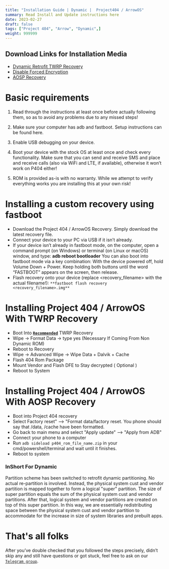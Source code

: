 ```yaml
---
title: "Installation Guide | Dynamic |  Project404 / ArrowOS"
summary: Read Install and Update instructions here
date: 2023-02-27
draft: false
tags: ["Project 404", "Arrow", "Dynamic",]
weight: 999999
---
```


## Download Links for Installation Media

- [Dynamic Retrofit TWRP Recovery](https://www.pling.com/p/1929563/)
- [Disable Forced Encryption](https://t.me/resist15_support/32450)
- [AOSP Recovery](https://t.me/resist15_support/32452)

# Basic requirements

1. Read through the instructions at least once before actually following them, so as to avoid any problems due to any missed steps!

 2. Make sure your computer has adb and fastboot. Setup instructions can be found here.

 3. Enable USB debugging on your device.

4. Boot your device with the stock OS at least once and check every functionality. Make sure that you can send and receive SMS and place and receive calls          (also   via WiFi and LTE, if available), otherwise it won’t work on P404 either!

 5. ROM is provided as-is with no warranty. While we attempt to verify everything works you are installing this at your own risk!

# Installing a custom recovery using fastboot

- Download the Project 404 / ArrowOS  Recovery. Simply download the latest recovery file.
- Connect your device to your PC via USB if it isn’t already.
- If your device isn’t already in fastboot mode, on the computer, open a command prompt (on Windows) or terminal (on Linux or macOS) window, and type: **adb reboot bootloader** You can also boot into fastboot mode via a key combination: With the device powered off, hold Volume Down + Power. Keep holding both buttons until the word “FASTBOOT” appears on the screen, then release.
- Flash recovery onto your device (replace <recovery_filename> with the actual filename!):
    ``` **fastboot flash recovery <recovery_filename>.img** ```

# Installing Project 404 / ArrowOS With TWRP Recovery

- Boot Into [**`Recommended`**](https://www.pling.com/p/1929563/) TWRP Recovery
- Wipe -> Format Data -> type yes (Necessary If Coming From Non Dynamic ROM)
- Reboot to Recovery
- Wipe -> Advanced Wipe -> Wipe Data + Dalvik + Cache
- Flash 404 Rom Package
- Mount Vendor and Flash DFE to Stay decrypted ( Optional )
- Reboot to System

# Installing Project 404 / ArrowOS With AOSP Recovery

- Boot into Project 404 recovery
- Select Factory reset" --> "Format data/factory reset. You phone should say that /data, /cache  have been formatted.
- Go back to main menu and select "Apply update" --> "Apply from ADB"
- Connect your phone to a computer
- Run ``` adb sideload p404_rom_file_name.zip ``` in your cmd/powershell/terminal and wait until it finishes.
- Reboot to system

### InShort For Dynamic

Partition scheme has been switched to retrofit dynamic partitioning. No actual re-partition is involved. Instead, the physical system cust and vendor partition is mapped together to form a logical "super" partition. The size of super partition equals the sum of the physical system cust and vendor partitions. After that, logical system and vendor partitions are created on top of this super partition. In this way, we are essentially redistributing space between the physical system cust and vendor partition to accommodate for the increase in size of system libraries and prebuilt apps.

# That's all folks
After you’ve double checked that you followed the steps precisely, didn’t skip any and still have questions or got stuck, feel free to ask on our [`Telegram group`](https://t.me/resist15_support).
